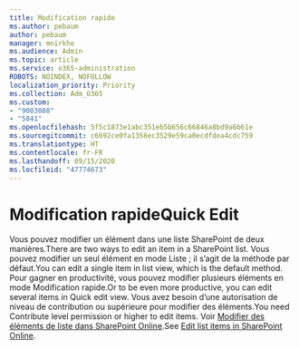 ```yaml
---
title: Modification rapide
ms.author: pebaum
author: pebaum
manager: mnirkhe
ms.audience: Admin
ms.topic: article
ms.service: o365-administration
ROBOTS: NOINDEX, NOFOLLOW
localization_priority: Priority
ms.collection: Adm_O365
ms.custom:
- "9003088"
- "5841"
ms.openlocfilehash: 5f5c1873e1abc351eb5b656c66846a8bd9a6b61e
ms.sourcegitcommit: c6692ce0fa1358ec3529e59ca0ecdfdea4cdc759
ms.translationtype: HT
ms.contentlocale: fr-FR
ms.lasthandoff: 09/15/2020
ms.locfileid: "47774673"
---
```

# <a name="quick-edit"></a><span data-ttu-id="fa125-102">Modification rapide</span><span class="sxs-lookup"><span data-stu-id="fa125-102">Quick Edit</span></span>

<span data-ttu-id="fa125-103">Vous pouvez modifier un élément dans une liste SharePoint de deux manières.</span><span class="sxs-lookup"><span data-stu-id="fa125-103">There are two ways to edit an item in a SharePoint list.</span></span> <span data-ttu-id="fa125-104">Vous pouvez modifier un seul élément en mode Liste ; il s’agit de la méthode par défaut.</span><span class="sxs-lookup"><span data-stu-id="fa125-104">You can edit a single item in list view, which is the default method.</span></span> <span data-ttu-id="fa125-105">Pour gagner en productivité, vous pouvez modifier plusieurs éléments en mode Modification rapide.</span><span class="sxs-lookup"><span data-stu-id="fa125-105">Or to be even more productive, you can edit several items in Quick edit view.</span></span> <span data-ttu-id="fa125-106">Vous avez besoin d’une autorisation de niveau de contribution ou supérieure pour modifier des éléments.</span><span class="sxs-lookup"><span data-stu-id="fa125-106">You need Contribute level permission or higher to edit items.</span></span> <span data-ttu-id="fa125-107">Voir [Modifier des éléments de liste dans SharePoint Online](https://support.microsoft.com/office/dac1a1c3-a80b-4082-ba57-715cf613d0f7).</span><span class="sxs-lookup"><span data-stu-id="fa125-107">See [Edit list items in SharePoint Online](https://support.microsoft.com/office/dac1a1c3-a80b-4082-ba57-715cf613d0f7).</span></span>
